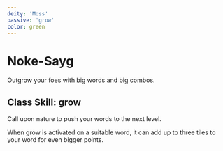 ```yaml
---
deity: 'Moss'
passive: 'grow'
color: green
---
```


# Noke-Sayg

Outgrow your foes with big words and big combos.

## Class Skill: grow

Call upon nature to push your words to the next level. 

When grow is activated on a suitable word, it can add up to three tiles to your word for even bigger points.



